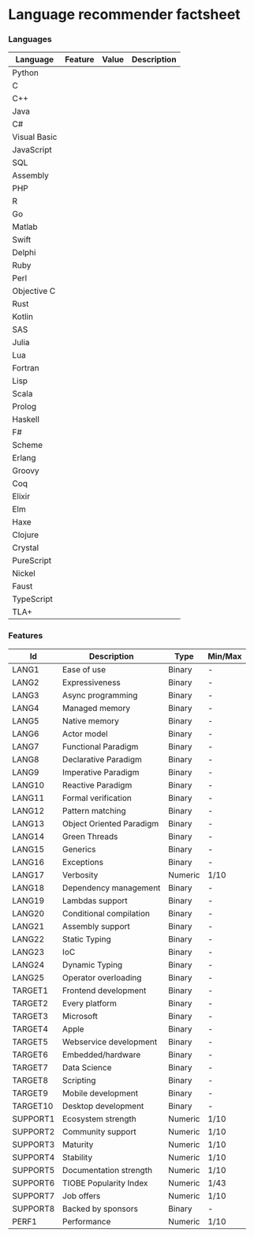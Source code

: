# Language recommender factsheet

### Languages

| Language     | Feature | Value | Description |
|--------------|---------|-------|-------------|
| Python       |         |       |             |
| C            |         |       |             |
| C++          |         |       |             |
| Java         |         |       |             |
| C#           |         |       |             |
| Visual Basic |         |       |             |
| JavaScript   |         |       |             |
| SQL          |         |       |             |
| Assembly     |         |       |             |
| PHP          |         |       |             |
| R            |         |       |             |
| Go           |         |       |             |
| Matlab       |         |       |             |
| Swift        |         |       |             |
| Delphi       |         |       |             |
| Ruby         |         |       |             |
| Perl         |         |       |             |
| Objective C  |         |       |             |
| Rust         |         |       |             |
| Kotlin       |         |       |             |
| SAS          |         |       |             |
| Julia        |         |       |             |
| Lua          |         |       |             |
| Fortran      |         |       |             |
| Lisp         |         |       |             |
| Scala        |         |       |             |
| Prolog       |         |       |             | 
| Haskell      |         |       |             |
| F#           |         |       |             |
| Scheme       |         |       |             |
| Erlang       |         |       |             |
| Groovy       |         |       |             |
| Coq          |         |       |             |
| Elixir       |         |       |             |
| Elm          |         |       |             |
| Haxe         |         |       |             |
| Clojure      |         |       |             |
| Crystal      |         |       |             |
| PureScript   |         |       |             |
| Nickel       |         |       |             |
| Faust        |         |       |             |
| TypeScript   |         |       |             |
| TLA+         |         |       |             |


### Features

| Id       | Description              | Type     | Min/Max |
|----------|--------------------------|----------|---------|
| LANG1    | Ease of use              | Binary   | -       |
| LANG2    | Expressiveness           | Binary   | -       |
| LANG3    | Async programming        | Binary   | -       |
| LANG4    | Managed memory           | Binary   | -       |
| LANG5    | Native memory            | Binary   | -       |
| LANG6    | Actor model              | Binary   | -       |
| LANG7    | Functional Paradigm      | Binary   | -       |
| LANG8    | Declarative Paradigm     | Binary   | -       |
| LANG9    | Imperative Paradigm      | Binary   | -       |
| LANG10   | Reactive Paradigm        | Binary   | -       |
| LANG11   | Formal verification      | Binary   | -       |
| LANG12   | Pattern matching         | Binary   | -       |
| LANG13   | Object Oriented Paradigm | Binary   | -       |
| LANG14   | Green Threads            | Binary   | -       |
| LANG15   | Generics                 | Binary   | -       |
| LANG16   | Exceptions               | Binary   | -       |
| LANG17   | Verbosity                | Numeric  | 1/10    |
| LANG18   | Dependency management    | Binary   | -       | 
| LANG19   | Lambdas support          | Binary   | -       |
| LANG20   | Conditional compilation  | Binary   | -       |
| LANG21   | Assembly support         | Binary   | -       |
| LANG22   | Static Typing            | Binary   | -       |
| LANG23   | IoC                      | Binary   | -       |
| LANG24   | Dynamic Typing           | Binary   | -       |
| LANG25   | Operator overloading     | Binary   | -       |
| TARGET1  | Frontend development     | Binary   | -       |
| TARGET2  | Every platform           | Binary   | -       |
| TARGET3  | Microsoft                | Binary   | -       |
| TARGET4  | Apple                    | Binary   | -       |
| TARGET5  | Webservice development   | Binary   | -       |
| TARGET6  | Embedded/hardware        | Binary   | -       |
| TARGET7  | Data Science             | Binary   | -       |
| TARGET8  | Scripting                | Binary   | -       |
| TARGET9  | Mobile development       | Binary   | -       |
| TARGET10 | Desktop development      | Binary   | -       |
| SUPPORT1 | Ecosystem strength       | Numeric  | 1/10    |
| SUPPORT2 | Community support        | Numeric  | 1/10    |
| SUPPORT3 | Maturity                 | Numeric  | 1/10    |
| SUPPORT4 | Stability                | Numeric  | 1/10    |
| SUPPORT5 | Documentation strength   | Numeric  | 1/10    |
| SUPPORT6 | TIOBE Popularity Index   | Numeric  | 1/43    |
| SUPPORT7 | Job offers               | Numeric  | 1/10    |
| SUPPORT8 | Backed by sponsors       | Binary   | -       |
| PERF1    | Performance              | Numeric  | 1/10    |






 
